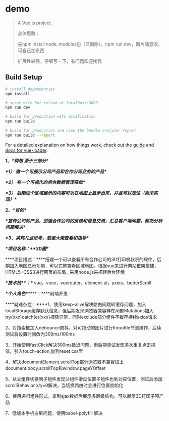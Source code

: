 # demo

> A Vue.js project.    
>
> 总体思路：
>
> 先npm install node_modules包（已删除），npm run dev，图片随意改，可自己加东西
>
> 扩展性较强，仔细写一下，有问题欢迎找我					

## Build Setup

``` bash
# install dependencies
npm install

# serve with hot reload at localhost:8080
npm run dev

# build for production with minification
npm run build

# build for production and view the bundle analyzer report
npm run build --report
```

For a detailed explanation on how things work, check out the [guide](http://vuejs-templates.github.io/webpack/) and [docs for vue-loader](http://vuejs.github.io/vue-loader).

**1、*****\*构想 源于三部分\**** 

 ***\*1） 做一个可展示公司产品和合作公司业务的产品\****

 ***\*2） 有一个可视化的后台数据管理系统\****

 ***\*3） 后期这个区域展示的内容可以在地图上显示出来，并且可以定位（尚未实现）\****

 

 

**2、*****\*目的\**** 

***\*宣传公司的产品，加强合作公司的反馈和信息交流，汇总客户端问题，帮助分析问题解决\****

 

 

***\*3、菜鸡几点思考，感谢大佬查看和指导\****

 

***\*项目名称：\*******\*3D圈\****

***\*项目描述：\****搭建一个可以查看所有合作公司的3D打印机状况的软件，后期加入地图显示功能，可以完整查看区域地图。根据vue来进行网站框架搭建，HTML5+CSS3进行网页的布局 , 采用node.js来搭建后台环境

***\*技术栈\*******\*：\**** vue，vuex，vuerouter，element-ul，axios，betterScroll

***\*个人角色\*******\*：\****前端开发

***\*疑难杂症：\****1、使用keep-alive解决路由间跳转缓存问题，加入localStorage缓存默认信息，但后期发现浏览器兼容存在问题Mutations加入try{xxx}catch(e){xxx}捕获异常，同时exclude部分组件不缓存持续axios请求

​       2、对搜索框加入debounce防抖，对可拖动的图片进行throuttle节流操作，后续测试将设置时间改为300ms/100ms

​       3、开始使用fastClick解决300ms延迟问题，但后期测试发现多次重复点击报错，引入touch-action,加到reset.css里

4、解决documentElement.scrollTop部分浏览器不兼容加上document.body.scrollTop和window.pageYOffset

5、从父组件切换到子组件发现父组件滑动位置子组件也到对应位置，测试后添加scrollBehavior x/y=0解决，当切换路由时会进行位置初始化

6、使用递归组件形式，拿到ajax数据后展示多层级结构，可以展示3D打印子项产品

7、低版本手机白屏问题，使用babel-polyfill 解决

 